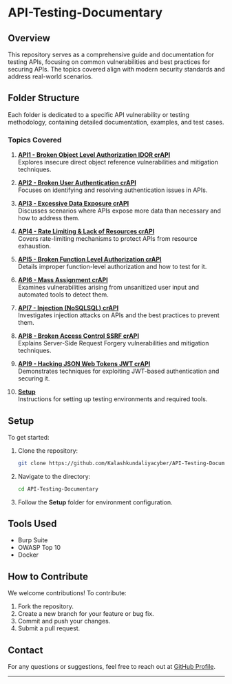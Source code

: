 # API-Testing-Documentary

## Overview
This repository serves as a comprehensive guide and documentation for testing APIs, focusing on common vulnerabilities and best practices for securing APIs. The topics covered align with modern security standards and address real-world scenarios.

## Folder Structure
Each folder is dedicated to a specific API vulnerability or testing methodology, containing detailed documentation, examples, and test cases.

### Topics Covered
1. [**API1 - Broken Object Level Authorization IDOR crAPI**](./API1%20-%20Broken%20Object%20Level%20Authorization%20IDOR%20crAPI)  
   Explores insecure direct object reference vulnerabilities and mitigation techniques.

2. [**API2 - Broken User Authentication crAPI**](./API2%20-%20Broken%20User%20Authentication%20crAPI)  
   Focuses on identifying and resolving authentication issues in APIs.

3. [**API3 - Excessive Data Exposure crAPI**](./API3%20-%20Excessive%20Data%20Exposure%20crAPI)  
   Discusses scenarios where APIs expose more data than necessary and how to address them.

4. [**API4 - Rate Limiting & Lack of Resources crAPI**](./API4%20-%20Rate%20Limiting%20%26%20Lack%20of%20Resources%20crAPI)  
   Covers rate-limiting mechanisms to protect APIs from resource exhaustion.

5. [**API5 - Broken Function Level Authorization crAPI**](./API5%20-%20Broken%20Function%20Level%20Authorization%20crAPI)  
   Details improper function-level authorization and how to test for it.

6. [**API6 - Mass Assignment crAPI**](./API6%20-%20Mass%20Assignment%20crAPI)  
   Examines vulnerabilities arising from unsanitized user input and automated tools to detect them.

7. [**API7 - Injection (NoSQLSQL) crAPI**](./API7%20-%20Injection%20%28NoSQLSQL%29%20crAPI)  
   Investigates injection attacks on APIs and the best practices to prevent them.

8. [**API8 - Broken Access Control SSRF crAPI**](./API8%20-%20Broken%20Access%20Control%20SSRF%20crAPI)  
   Explains Server-Side Request Forgery vulnerabilities and mitigation techniques.

9. [**API9 - Hacking JSON Web Tokens JWT crAPI**](./API9%20-%20Hacking%20JSON%20Web%20Tokens%20JWT%20crAPI)  
   Demonstrates techniques for exploiting JWT-based authentication and securing it.

10. [**Setup**](./Setup)  
    Instructions for setting up testing environments and required tools.


## Setup
To get started:
1. Clone the repository:  
   ```bash
   git clone https://github.com/Kalashkundaliyacyber/API-Testing-Documentary.git
   ```
2. Navigate to the directory:  
   ```bash
   cd API-Testing-Documentary
   ```
3. Follow the **Setup** folder for environment configuration.

## Tools Used
- Burp Suite
- OWASP Top 10
- Docker

## How to Contribute
We welcome contributions! To contribute:
1. Fork the repository.
2. Create a new branch for your feature or bug fix.
3. Commit and push your changes.
4. Submit a pull request.

## Contact
For any questions or suggestions, feel free to reach out at [GitHub Profile](https://github.com/Kalashkundaliyacyber).

---
